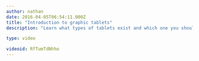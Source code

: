 ```yaml
---
author: nathan
date: 2016-04-05T06:54:11.000Z
title: "Introduction to graphic tablets"
description: "Learn what types of tablets exist and which one you should start with."

type: video

videoid: RfTumTdNhho
---
```


